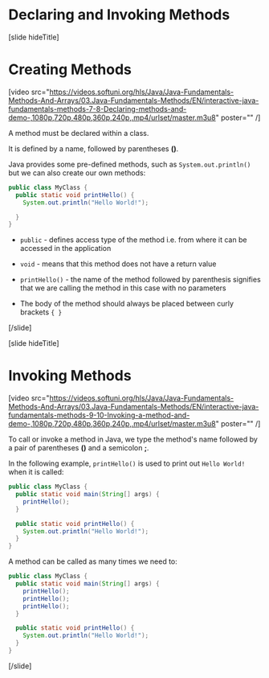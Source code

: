 # Declaring and Invoking Methods

[slide hideTitle]
# Creating Methods

[video src="https://videos.softuni.org/hls/Java/Java-Fundamentals-Methods-And-Arrays/03.Java-Fundamentals-Methods/EN/interactive-java-fundamentals-methods-7-8-Declaring-methods-and-demo-,1080p,720p,480p,360p,240p,.mp4/urlset/master.m3u8" poster="" /]

A method must be declared within a class.

It is defined by a name, followed by parentheses **()**.

Java provides some pre-defined methods, such as `System.out.println()` but we can also create our own methods:

```java
public class MyClass {
  public static void printHello() {
    System.out.println("Hello World!");

  }
}
```

- `public` - defines access type of the method i.e. from where it can be accessed in the application

- `void` - means that this method does not have a return value

- `printHello()` - the name of the method followed by parenthesis signifies that we are calling the method in this case with no parameters

- The body of the method should always be placed between curly brackets `{ }`

[/slide]

[slide hideTitle]
# Invoking Methods

[video src="https://videos.softuni.org/hls/Java/Java-Fundamentals-Methods-And-Arrays/03.Java-Fundamentals-Methods/EN/interactive-java-fundamentals-methods-9-10-Invoking-a-method-and-demo-,1080p,720p,480p,360p,240p,.mp4/urlset/master.m3u8" poster="" /]

To call or invoke a method in Java, we type the method's name followed by a pair of parentheses **()** and a semicolon **;**.

In the following example, `printHello()` is used to print out `Hello World!` when it is called:

```java live no-template
public class MyClass {
  public static void main(String[] args) {
    printHello();
  }

  public static void printHello() {
    System.out.println("Hello World!");
  }
}
```

A method can be called as many times we need to:

```java live no-template
public class MyClass {
  public static void main(String[] args) {
    printHello();
    printHello();
    printHello();
  }

  public static void printHello() {
    System.out.println("Hello World!");
  }
}
```
[/slide]
